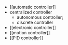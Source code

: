 - [[automatic controller]]
- centralized controller
    - autonomous controller; 
    - discrete controller
- [[electronic controller]]
- [[motion controller]]
- [[PID controller]]
